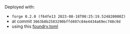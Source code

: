 Deployed with:
- `forge 0.2.0 (f64fe13 2023-08-18T00:25:19.524820000Z)`
- at commit `3663b8b2583290bffd497c84e4434a69ec748c9d`
- using this [foundry.toml](https://github.com/llamaxyz/llama/blob/3663b8b2583290bffd497c84e4434a69ec748c9d/foundry.toml)